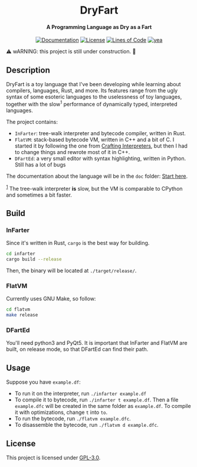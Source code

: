 <div align="center">
  <h1 align="center">DryFart</h1>
  <h4>A Programming Language as Dry as a Fart</h4>
</div>
<div align="center">
  <a href="https://github.com/papanumba/dryfart/blob/main/doc/index.md"><img alt="Documentation" src="https://img.shields.io/badge/docs-meh-blue"></a>
  <a href="https://www.gnu.org/licenses/gpl-3.0.en.html"><img alt="License" src="https://img.shields.io/badge/license-GPL--3.0-green"></a>
  <a href="https://github.com/papanumba/dryfart"><img alt="Lines of Code" src="https://img.shields.io/badge/SLOC-~9k-0"></a>
  <a href="https://github.com/papanumba/dryfart"><img alt="yea" src="https://img.shields.io/badge/fart-dry-orange"></a>
</div>

:warning: wARNING: this project is still under construction. :construction:

## Description

DryFart is a toy language that I've been developing while learning about compilers, languages, Rust, and more. Its features range from the ugly syntax of some esoteric languages to the uselessness of toy languages, together with the slow<sup><a name="footnote1">1</a></sup> performance of dynamically typed, interpreted languages.

The project contains:
- `InFarter`: tree-walk interpreter and bytecode compiler, written in Rust.
- `FlatVM`: stack-based bytecode VM, written in C++ and a bit of C. I started it by following the one from [Crafting Interpreters](https://craftinginterpreters.com/a-bytecode-virtual-machine.html), but then I had to change things and rewrote most of it in C++.
- `DFartEd`: a very small editor with syntax highlighting, written in Python. Still has a lot of bugs

The documentation about the language will be in the `doc` folder: [Start here](/doc/index.md).

<sup>[1](#myfootnote1)</sup> The tree-walk interpreter **is** slow, but the VM is comparable to CPython and sometimes a bit faster.

## Build

### InFarter

Since it's written in Rust, `cargo` is the best way for building.

```bash
cd infarter
cargo build --release
```

Then, the binary will be located at `./target/release/`.

### FlatVM

Currently uses GNU Make, so follow:

``` bash
cd flatvm
make release
```

### DFartEd

You'll need python3 and PyQt5. It is important that InFarter and FlatVM are built, on release mode, so that DFartEd can find their path.

## Usage

Suppose you have `example.df`:
- To run it on the interpreter, run `./infarter example.df`
- To compile it to bytecode, run `./infarter t example.df`. Then a file `example.dfc` will be created in the same folder as `example.df`. To compile it with optimizations, change `t` into `to`.
- To run the bytecode, run `./flatvm example.dfc`.
- To disassemble the bytecode, run `./flatvm d example.dfc`.

## License

This project is licensed under [GPL-3.0](https://www.gnu.org/licenses/gpl-3.0.html).

